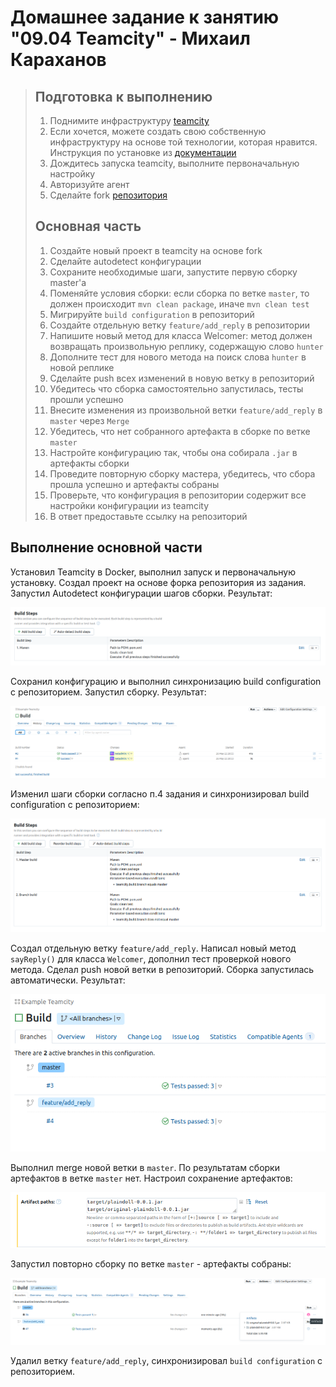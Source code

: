# Домашнее задание к занятию "09.04 Teamcity" - Михаил Караханов

>## Подготовка к выполнению
>
>1. Поднимите инфраструктуру [teamcity](./teamcity/docker-compose.yml)
>2. Если хочется, можете создать свою собственную инфраструктуру на основе той технологии, которая нравится. Инструкция по установке из [документации](https://www.jetbrains.com/help/teamcity/installing-and-configuring-the-teamcity-server.html)
>3. Дождитесь запуска teamcity, выполните первоначальную настройку
>4. Авторизуйте агент
>5. Сделайте fork [репозитория](https://github.com/aragastmatb/example-teamcity)
>
>## Основная часть
>
>1. Создайте новый проект в teamcity на основе fork
>2. Сделайте autodetect конфигурации
>3. Сохраните необходимые шаги, запустите первую сборку master'a
>4. Поменяйте условия сборки: если сборка по ветке `master`, то должен происходит `mvn clean package`, иначе `mvn clean test`
>5. Мигрируйте `build configuration` в репозиторий
>6. Создайте отдельную ветку `feature/add_reply` в репозитории
>7. Напишите новый метод для класса Welcomer: метод должен возвращать произвольную реплику, содержащую слово `hunter`
>8. Дополните тест для нового метода на поиск слова `hunter` в новой реплике
>9. Сделайте push всех изменений в новую ветку в репозиторий
>10. Убедитесь что сборка самостоятельно запустилась, тесты прошли успешно
>11. Внесите изменения из произвольной ветки `feature/add_reply` в `master` через `Merge`
>12. Убедитесь, что нет собранного артефакта в сборке по ветке `master`
>13. Настройте конфигурацию так, чтобы она собирала `.jar` в артефакты сборки
>14. Проведите повторную сборку мастера, убедитесь, что сбора прошла успешно и артефакты собраны
>15. Проверьте, что конфигурация в репозитории содержит все настройки конфигурации из teamcity
>16. В ответ предоставьте ссылку на репозиторий

## Выполнение основной части

Установил Teamcity в Docker, выполнил запуск и первоначальную установку. Создал проект на основе форка репозитория из задания. Запустил Autodetect конфигурации шагов сборки. Результат:

![autodetect](/img/09_04_autodetect.png)

Сохранил конфигурацию и выполнил синхронизацию build configuration с репозиторием. Запустил сборку. Результат:

![first_build](/img/09_04_first_build.png)

Изменил шаги сборки согласно п.4 задания и синхронизировал build configuration c репозиторием:

![change_build](/img/09_04_change_build.png)

Создал отдельную ветку `feature/add_reply`. Написал новый метод `sayReply()` для класса `Welcomer`, дополнил тест проверкой нового метода. Сделал push новой ветки в репозиторий. Сборка запустилась автоматически. Результат:

![new_branch_build](/img/09_04_new_branch_build.png)

Выполнил merge новой ветки в `master`. По результатам сборки артефактов в ветке `master` нет. Настроил сохранение артефактов:

![artifacts](/img/09_04_artifacts.png)

Запустил повторно сборку по ветке `master` - артефакты собраны:

![build_artifacts](/img/09_04_build_artifacts.png)

Удалил ветку `feature/add_reply`, синхронизировал `build configuration` с репозиторием.
